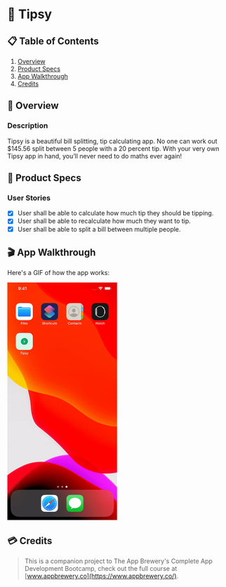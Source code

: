 # 💸 Tipsy

## 📋 Table of Contents
1. [Overview](#Overview)
2. [Product Specs](#Product-Specs)
3. [App Walkthrough](#App-Walkthrough)
4. [Credits](#Credits)

## 👀 Overview
### Description

Tipsy is a beautiful bill splitting, tip calculating app. No one can work out $145.56 split between 5 people with a 20 percent tip. With your very own Tipsy app in hand, you’ll never need to do maths ever again!

## 📕 Product Specs
### User Stories

- [X] User shall be able to calculate how much tip they should be tipping.
- [X] User shall be able to recalculate how much they want to tip.
- [X] User shall be able to split a bill between multiple people.

## 🎬 App Walkthrough

Here's a GIF of how the app works:

<img src="https://raw.githubusercontent.com/py415/app-resources/master/GIFs/ios/ios-tipsy.gif" width="250" />

## 💳 Credits

>This is a companion project to The App Brewery's Complete App Development Bootcamp, check out the full course at [www.appbrewery.co](https://www.appbrewery.co/).
